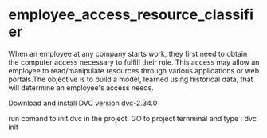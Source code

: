 # employee_access_resource_classifier
When an employee at any company starts work, they first need to obtain the computer access necessary to fulfill their role. This access may allow an employee to read/manipulate resources through various applications or web portals.The objective is to build a model, learned using historical data, that will determine an employee's access needs.


Download and install DVC version dvc-2.34.0

run comand 
to init dvc in the project. GO to project ternminal and type : dvc init